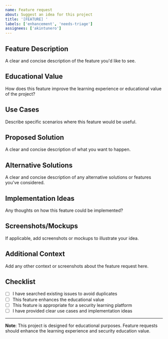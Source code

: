 ```yaml
---
name: Feature request
about: Suggest an idea for this project
title: '[FEATURE] '
labels: ['enhancement', 'needs-triage']
assignees: ['akintunero']
---
```


## Feature Description
A clear and concise description of the feature you'd like to see.

## Educational Value
How does this feature improve the learning experience or educational value of the project?

## Use Cases
Describe specific scenarios where this feature would be useful.

## Proposed Solution
A clear and concise description of what you want to happen.

## Alternative Solutions
A clear and concise description of any alternative solutions or features you've considered.

## Implementation Ideas
Any thoughts on how this feature could be implemented?

## Screenshots/Mockups
If applicable, add screenshots or mockups to illustrate your idea.

## Additional Context
Add any other context or screenshots about the feature request here.

## Checklist
- [ ] I have searched existing issues to avoid duplicates
- [ ] This feature enhances the educational value
- [ ] This feature is appropriate for a security learning platform
- [ ] I have provided clear use cases and implementation ideas

---

**Note**: This project is designed for educational purposes. Feature requests should enhance the learning experience and security education value. 